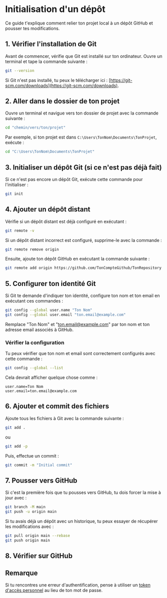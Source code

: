 
# Initialisation d'un dépôt

Ce guide t'explique comment relier ton projet local à un dépôt GitHub et pousser tes modifications.

## 1. Vérifier l'installation de Git

Avant de commencer, vérifie que Git est installé sur ton ordinateur. Ouvre un terminal et tape la commande suivante :

```sh
git --version
```

Si Git n'est pas installé, tu peux le télécharger ici : [https://git-scm.com/downloads](https://git-scm.com/downloads).

## 2. Aller dans le dossier de ton projet

Ouvre un terminal et navigue vers ton dossier de projet avec la commande suivante :

```sh
cd "chemin/vers/ton/projet"
```

Par exemple, si ton projet est dans `C:\Users\TonNom\Documents\TonProjet`, exécute :

```sh
cd "C:\Users\TonNom\Documents\TonProjet"
```

## 3. Initialiser un dépôt Git (si ce n'est pas déjà fait)

Si ce n'est pas encore un dépôt Git, exécute cette commande pour l'initialiser :

```sh
git init
```

## 4. Ajouter un dépôt distant

Vérifie si un dépôt distant est déjà configuré en exécutant :

```sh
git remote -v
```

Si un dépôt distant incorrect est configuré, supprime-le avec la commande :

```sh
git remote remove origin
```

Ensuite, ajoute ton dépôt GitHub en exécutant la commande suivante :

```sh
git remote add origin https://github.com/TonCompteGithub/TonRepository
```

## 5. Configurer ton identité Git

Si Git te demande d'indiquer ton identité, configure ton nom et ton email en exécutant ces commandes :

```sh
git config --global user.name "Ton Nom"
git config --global user.email "ton.email@example.com"
```

Remplace "Ton Nom" et "ton.email@example.com" par ton nom et ton adresse email associés à GitHub.

### Vérifier la configuration

Tu peux vérifier que ton nom et email sont correctement configurés avec cette commande :

```sh
git config --global --list
```

Cela devrait afficher quelque chose comme :

```
user.name=Ton Nom
user.email=ton.email@example.com
```

## 6. Ajouter et commit des fichiers

Ajoute tous les fichiers à Git avec la commande suivante :

```sh
git add .
```

ou 

```sh
git add -p
```

Puis, effectue un commit :

```sh
git commit -m "Initial commit"
```

## 7. Pousser vers GitHub

Si c'est la première fois que tu pousses vers GitHub, tu dois forcer la mise à jour avec :

```sh
git branch -M main
git push -u origin main
```

Si tu avais déjà un dépôt avec un historique, tu peux essayer de récupérer les modifications avec :

```sh
git pull origin main --rebase
git push origin main
```

## 8. Vérifier sur GitHub

## Remarque

Si tu rencontres une erreur d'authentification, pense à utiliser un [token d'accès personnel](https://github.com/settings/tokens) au lieu de ton mot de passe.
